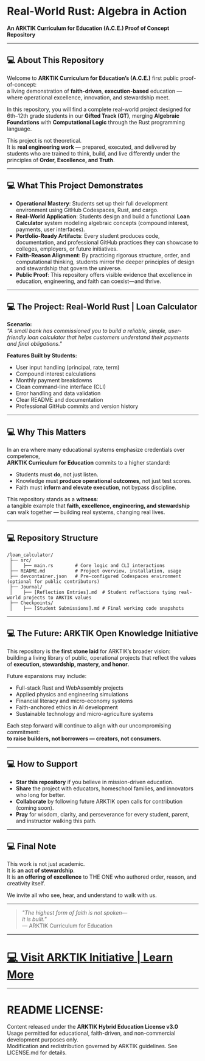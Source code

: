 # Real-World Rust: Algebra in Action  
**An ARKTIK Curriculum for Education (A.C.E.) Proof of Concept Repository**

---

## 💻 About This Repository

Welcome to **ARKTIK Curriculum for Education’s (A.C.E.)** first public proof-of-concept:  
a living demonstration of **faith-driven**, **execution-based** education — where operational excellence, innovation, and stewardship meet.

In this repository, you will find a complete real-world project designed for 6th–12th grade students in our **Gifted Track (GT)**, merging **Algebraic Foundations** with **Computational Logic** through the Rust programming language.

This project is not theoretical.  
It is **real engineering work** — prepared, executed, and delivered by students who are trained to think, build, and live differently under the principles of **Order, Excellence, and Truth**.

---

## 💻 What This Project Demonstrates

- **Operational Mastery**: Students set up their full development environment using GitHub Codespaces, Rust, and cargo.
- **Real-World Application**: Students design and build a functional **Loan Calculator** system modeling algebraic concepts (compound interest, payments, user interfaces).
- **Portfolio-Ready Artifacts**: Every student produces code, documentation, and professional GitHub practices they can showcase to colleges, employers, or future initiatives.
- **Faith-Reason Alignment**: By practicing rigorous structure, order, and computational thinking, students mirror the deeper principles of design and stewardship that govern the universe.
- **Public Proof**: This repository offers visible evidence that excellence in education, engineering, and faith can coexist—and thrive.

---

## 💻 The Project: Real-World Rust | Loan Calculator

**Scenario:**  
_"A small bank has commissioned you to build a reliable, simple, user-friendly loan calculator that helps customers understand their payments and final obligations."_

**Features Built by Students:**
- User input handling (principal, rate, term)
- Compound interest calculations
- Monthly payment breakdowns
- Clean command-line interface (CLI)
- Error handling and data validation
- Clear README and documentation
- Professional GitHub commits and version history

---

## 💻 Why This Matters

In an era where many educational systems emphasize credentials over competence,  
**ARKTIK Curriculum for Education** commits to a higher standard:

- Students must **do**, not just listen.
- Knowledge must **produce operational outcomes**, not just test scores.
- Faith must **inform and elevate execution**, not bypass discipline.

This repository stands as a **witness**:  
a tangible example that **faith, excellence, engineering, and stewardship** can walk together — building real systems, changing real lives.

---

## 💻 Repository Structure

```
/loan_calculator/
 ├── src/
 │    ├── main.rs        # Core logic and CLI interactions
 ├── README.md           # Project overview, installation, usage
 ├── devcontainer.json   # Pre-configured Codespaces environment (optional for public contributors)
 ├── Journal/
 │    ├── [Reflection Entries].md  # Student reflections tying real-world projects to ARKTIK values
 ├── Checkpoints/
 │    ├── [Student Submissions].md # Final working code snapshots
```

---

## 💻 The Future: ARKTIK Open Knowledge Initiative

This repository is the **first stone laid** for ARKTIK’s broader vision:  
building a living library of public, operational projects that reflect the values of **execution, stewardship, mastery, and honor**.

Future expansions may include:
- Full-stack Rust and WebAssembly projects
- Applied physics and engineering simulations
- Financial literacy and micro-economy systems
- Faith-anchored ethics in AI development
- Sustainable technology and micro-agriculture systems

Each step forward will continue to align with our uncompromising commitment:  
**to raise builders, not borrowers — creators, not consumers.**

---

## 💻 How to Support

- **Star this repository** if you believe in mission-driven education.
- **Share** the project with educators, homeschool families, and innovators who long for better.
- **Collaborate** by following future ARKTIK open calls for contribution (coming soon).
- **Pray** for wisdom, clarity, and perseverance for every student, parent, and instructor walking this path.

---

## 💻 Final Note

This work is not just academic.  
It is **an act of stewardship**.  
It is **an offering of excellence** to THE ONE who authored order, reason, and creativity itself.

We invite all who see, hear, and understand to walk with us.

---

> _"The highest form of faith is not spoken—  
> it is built."_  
> — ARKTIK Curriculum for Education

---

# [💻 Visit ARKTIK Initiative | Learn More](https://arktikinitiative.com)  

---

# README LICENSE:  
Content released under the **ARKTIK Hybrid Education License v3.0**  
Usage permitted for educational, faith-driven, and non-commercial development purposes only.  
Modification and redistribution governed by ARKTIK guidelines. See LICENSE.md for details.
